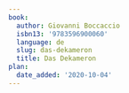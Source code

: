 ```yaml
---
book:
  author: Giovanni Boccaccio
  isbn13: '9783596900060'
  language: de
  slug: das-dekameron
  title: Das Dekameron
plan:
  date_added: '2020-10-04'
---
```

